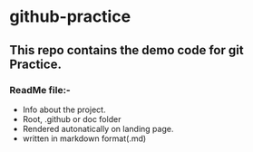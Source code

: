 # github-practice

## This repo contains the demo code for git Practice.

### ReadMe file:-
- Info about the project.
- Root, .github or doc folder
- Rendered autonatically on landing page.
- written in markdown format(.md)
